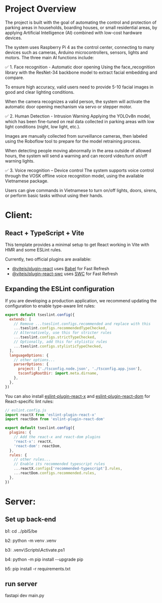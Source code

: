 # Project Overview
The project is built with the goal of automating the control and protection of parking areas in households, boarding houses, or small residential areas, by applying Artificial Intelligence (AI) combined with low-cost hardware devices.

The system uses Raspberry Pi 4 as the control center, connecting to many devices such as cameras, Arduino microcontrollers, sensors, lights and motors. The three main AI functions include:

✅ 1. Face recognition - Automatic door opening
Using the face_recognition library with the ResNet-34 backbone model to extract facial embedding and compare.

To ensure high accuracy, valid users need to provide 5-10 facial images in good and clear lighting conditions.

When the camera recognizes a valid person, the system will activate the automatic door opening mechanism via servo or stepper motor.

✅ 2. Human Detection - Intrusion Warning
Applying the YOLOv8n model, which has been fine-tuned on real data collected in parking areas with low light conditions (night, low light, etc.).

Images are manually collected from surveillance cameras, then labeled using the Roboflow tool to prepare for the model retraining process.

When detecting people moving abnormally in the area outside of allowed hours, the system will send a warning and can record video/turn on/off warning lights.

✅ 3. Voice recognition – Device control
The system supports voice control through the VOSK offline voice recognition model, using the available Vietnamese package.

Users can give commands in Vietnamese to turn on/off lights, doors, sirens, or perform basic tasks without using their hands.

# Client:
## React + TypeScript + Vite

This template provides a minimal setup to get React working in Vite with HMR and some ESLint rules.

Currently, two official plugins are available:

- [@vitejs/plugin-react](https://github.com/vitejs/vite-plugin-react/blob/main/packages/plugin-react/README.md) uses [Babel](https://babeljs.io/) for Fast Refresh
- [@vitejs/plugin-react-swc](https://github.com/vitejs/vite-plugin-react-swc) uses [SWC](https://swc.rs/) for Fast Refresh

## Expanding the ESLint configuration

If you are developing a production application, we recommend updating the configuration to enable type-aware lint rules:

```js
export default tseslint.config({
  extends: [
    // Remove ...tseslint.configs.recommended and replace with this
    ...tseslint.configs.recommendedTypeChecked,
    // Alternatively, use this for stricter rules
    ...tseslint.configs.strictTypeChecked,
    // Optionally, add this for stylistic rules
    ...tseslint.configs.stylisticTypeChecked,
  ],
  languageOptions: {
    // other options...
    parserOptions: {
      project: ['./tsconfig.node.json', './tsconfig.app.json'],
      tsconfigRootDir: import.meta.dirname,
    },
  },
})
```

You can also install [eslint-plugin-react-x](https://github.com/Rel1cx/eslint-react/tree/main/packages/plugins/eslint-plugin-react-x) and [eslint-plugin-react-dom](https://github.com/Rel1cx/eslint-react/tree/main/packages/plugins/eslint-plugin-react-dom) for React-specific lint rules:

```js
// eslint.config.js
import reactX from 'eslint-plugin-react-x'
import reactDom from 'eslint-plugin-react-dom'

export default tseslint.config({
  plugins: {
    // Add the react-x and react-dom plugins
    'react-x': reactX,
    'react-dom': reactDom,
  },
  rules: {
    // other rules...
    // Enable its recommended typescript rules
    ...reactX.configs['recommended-typescript'].rules,
    ...reactDom.configs.recommended.rules,
  },
})
```

# Server:
## Set up back-end

b1: cd ../pbl5/be

b2: python -m venv .venv

b3: .venv\Scripts\Activate.ps1

b4: python -m pip install --upgrade pip

b5: pip install -r requirements.txt

## run server

fastapi dev main.py

